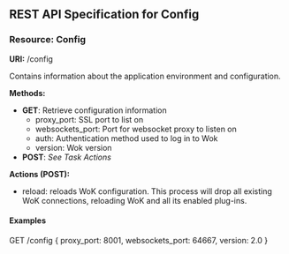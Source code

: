 ## REST API Specification for Config

### Resource: Config

**URI:** /config

Contains information about the application environment and configuration.

**Methods:**

* **GET**: Retrieve configuration information
    * proxy_port: SSL port to list on
    * websockets_port: Port for websocket proxy to listen on
    * auth: Authentication method used to log in to Wok
    * version: Wok version
* **POST**: *See Task Actions*

**Actions (POST):**

* reload: reloads WoK configuration. This process will drop all existing WoK connections, reloading WoK and all its enabled plug-ins.

#### Examples
GET /config
{
 proxy_port: 8001,
 websockets_port: 64667,
 version: 2.0
}
